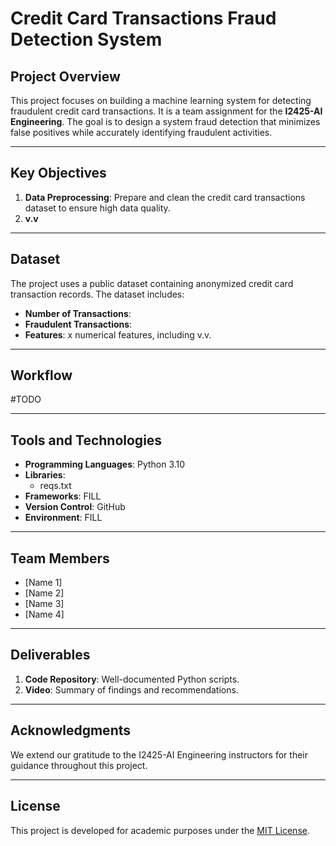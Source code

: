 # Credit Card Transactions Fraud Detection System

## Project Overview

This project focuses on building a machine learning system for detecting fraudulent credit card transactions. It is a team assignment for the **I2425-AI Engineering**. The goal is to design a system fraud detection that minimizes false positives while accurately identifying fraudulent activities.

---

## Key Objectives

1. **Data Preprocessing**: Prepare and clean the credit card transactions dataset to ensure high data quality.
2. **v.v**
---

## Dataset

The project uses a public dataset containing anonymized credit card transaction records. The dataset includes:
- **Number of Transactions**: 
- **Fraudulent Transactions**: 
- **Features**: x numerical features, including v.v.

---

## Workflow

#TODO

---

## Tools and Technologies

- **Programming Languages**: Python 3.10
- **Libraries**: 
  - reqs.txt
- **Frameworks**: FILL
- **Version Control**: GitHub
- **Environment**: FILL

---

## Team Members

- [Name 1]
- [Name 2]
- [Name 3]
- [Name 4]

---

## Deliverables

1. **Code Repository**: Well-documented Python scripts.
2. **Video**: Summary of findings and recommendations.

---

## Acknowledgments

We extend our gratitude to the I2425-AI Engineering instructors for their guidance throughout this project.

---

## License

This project is developed for academic purposes under the [MIT License](LICENSE).